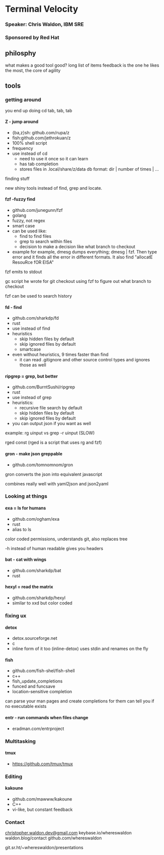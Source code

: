 # Terminal Velocity
### Speaker: Chris Waldon, IBM SRE
### Sponsored by Red Hat

## philosphy
what makes a good tool good? long list of items
feedback is the one he likes the most, the core of agility

## tools
### getting around
you end up doing cd tab, tab, tab

#### Z - jump around
* {ba,z}sh: github.com/rupa/z
* fish:github.com/jethrokuan/z
* 100% shell script
* frequency
* use instead of cd
  * need to use it once so it can learn
  * has tab completion
  * stores files in .local/share/z/data
  db format: dir | number of times | ...

 finding stuff

 new shiny tools instead of find, grep and locate.

#### fzf -fuzzy find
 * github.com/junegunn/fzf
 * golang
 * fuzzy, not regex
 * smart case
 * can be used like:
    * find to find files
    * grep to search within files
    * decision to make a decision like what branch to checkout
* example
for example, dmesg dumps everything; dmesg | fzf. Then type
error and it finds all the error in different formats.
It also find "allocatE ResouRce fOR EISA"

fzf emits to stdout

gc script he wrote for git checkout using fzf to figure out
what branch to checkout

fzf can be used to search history

#### fd - find
* github.com/sharkdp/fd
* rust
* use instead of find
* heuristics
  * skip hidden files by default
  * skip ignored files by default
  * smartcase
* even without heuristics, 9 times faster than find
  * it can read .gitignore and other source control types and ignores those as
    well

#### ripgrep = grep, but better
* github.com/BurntSushi/ripgrep
* rust
* use instead of grep
* heuristics:
  * recursive file search by default
  * skip hidden files by default
  * skip ignored files by default
* you can output json if you want as well

example: rg uinput vs grep -r uinput (SLOW)

rged const (rged is a script that uses rg and fzf)


#### gron - make json greppable
* github.com/tomnomnom/gron

gron converts the json into equivalent javascript

combines really well with yaml2json and json2yaml

### Looking at things

#### exa = ls for humans
* github.com/ogham/exa
* rust
* alias to ls

color coded permissions, understands git, also replaces tree

-h instead of human readable gives you headers

#### bat - cat with wings
* github.com/sharkdp/bat
* rust

#### hexyl = read the matrix
* github.com/sharkdp/hexyl
* similar to xxd but color coded

### fixing ux
#### detox
* detox.sourceforge.net
* c
* inline form of it too (inline-detox) uses stdin and renames on the fly


#### fish
* github.com/fish-shel/fish-shell
* c++
* fish_update_completions
* funced and funcsave
* location-sensitive completion

can parse your  man pages and create completions for them
can tell you if no executable exists

#### entr - run commands when files change
* eradman.com/entrproject

### Multitasking
#### tmux
* https://github.com/tmux/tmux

### Editing

#### kakoune
* github.com/mawww/kakoune
* C++
* vi-like, but constant feedback

### Contact
christopher.waldon.dev@gmail.com
keybase.io/whereswaldon
waldon.blog/contact
github.com/whereswaldon

git.sr.ht/~whereswaldon/presentations
